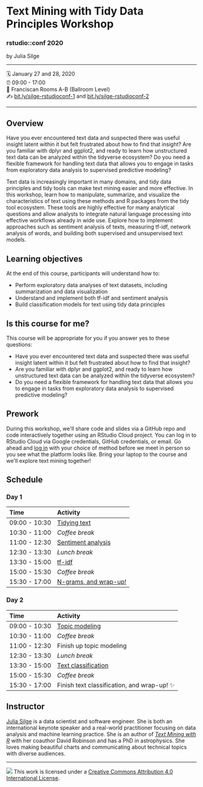 Text Mining with Tidy Data Principles Workshop
================

### rstudio::conf 2020

by Julia Silge

-----

:spiral_calendar: January 27 and 28, 2020  
:alarm_clock:     09:00 - 17:00  
:hotel:           Franciscan Rooms A-B (Ballroom Level)   
:writing_hand:    [bit.ly/silge-rstudioconf-1](http://bit.ly/silge-rstudioconf-1) and [bit.ly/silge-rstudioconf-2](http://bit.ly/silge-rstudioconf-2)

-----

## Overview

Have you ever encountered text data and suspected there was useful insight latent within it but felt frustrated about how to find that insight? Are you familiar with dplyr and ggplot2, and ready to learn how unstructured text data can be analyzed within the tidyverse ecosystem? Do you need a flexible framework for handling text data that allows you to engage in tasks from exploratory data analysis to supervised predictive modeling? 

Text data is increasingly important in many domains, and tidy data principles and tidy tools can make text mining easier and more effective. In this workshop, learn how to manipulate, summarize, and visualize the characteristics of text using these methods and R packages from the tidy tool ecosystem. These tools are highly effective for many analytical questions and allow analysts to integrate natural language processing into effective workflows already in wide use. Explore how to implement approaches such as sentiment analysis of texts, measuring tf-idf, network analysis of words, and building both supervised and unsupervised text models.

## Learning objectives

At the end of this course, participants will understand how to: 

- Perform exploratory data analyses of text datasets, including summarization and data visualization
- Understand and implement both tf-idf and sentiment analysis 
- Build classification models for text using tidy data principles

## Is this course for me?

This course will be appropriate for you if you answer yes to these questions:

- Have you ever encountered text data and suspected there was useful insight latent within it but felt frustrated about how to find that insight?
- Are you familiar with dplyr and ggplot2, and ready to learn how unstructured text data can be analyzed within the tidyverse ecosystem?
- Do you need a flexible framework for handling text data that allows you to engage in tasks from exploratory data analysis to supervised predictive modeling?

## Prework

During this workshop, we'll share code and slides via a GitHub repo and code interactively together using an RStudio Cloud project. You can log in to RStudio Cloud via Google credentials, GitHub credentials, or email. Go ahead and [log in](http://rstudio.cloud/) with your choice of method before we meet in person so you see what the platform looks like. Bring your laptop to the course and we'll explore text mining together!

## Schedule

### Day 1

| Time          | Activity         |
| :------------ | :--------------- |
| 09:00 - 10:30 | [Tidying text](https://rstudio-conf-2020.github.io/text-mining/materials/slides/intro.html)        |
| 10:30 - 11:00 | *Coffee break*   |
| 11:00 - 12:30 | [Sentiment analysis](https://rstudio-conf-2020.github.io/text-mining/materials/slides/intro.html#34)        |
| 12:30 - 13:30 | *Lunch break*    |
| 13:30 - 15:00 | [tf-idf](https://rstudio-conf-2020.github.io/text-mining/materials/slides/intro.html#45)        |
| 15:00 - 15:30 | *Coffee break*   |
| 15:30 - 17:00 | [N-grams, and wrap-up!](https://rstudio-conf-2020.github.io/text-mining/materials/slides/intro.html#56)      |

### Day 2

| Time          | Activity         |
| :------------ | :--------------- |
| 09:00 - 10:30 | [Topic modeling](https://rstudio-conf-2020.github.io/text-mining/materials/slides/modeling.html)         |
| 10:30 - 11:00 | *Coffee break*               |
| 11:00 - 12:30 | Finish up topic modeling        |
| 12:30 - 13:30 | *Lunch break*                |
| 13:30 - 15:00 | [Text classification](https://rstudio-conf-2020.github.io/text-mining/materials/slides/modeling.html#40)    |
| 15:00 - 15:30 | *Coffee break*               |
| 15:30 - 17:00 | Finish text classification, and wrap-up! ✨   |


## Instructor

[Julia Silge](https://juliasilge.com/) is a data scientist and software engineer. She is both an international keynote speaker and a real-world practitioner focusing on data analysis and machine learning practice. She is an author of [*Text Mining with R*](https://www.tidytextmining.com/) with her coauthor David Robinson and has a PhD in astrophysics. She loves making beautiful charts and communicating about technical topics with diverse audiences.

-----

![](https://i.creativecommons.org/l/by/4.0/88x31.png) This work is
licensed under a [Creative Commons Attribution 4.0 International
License](https://creativecommons.org/licenses/by/4.0/).
